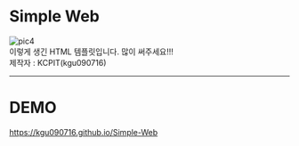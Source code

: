 # Simple Web
![pic4](https://user-images.githubusercontent.com/35393197/44297395-ab608f80-a30b-11e8-8241-66d480f480c2.JPG)
<br>
이렇게 생긴 HTML 템플릿입니다. 많이 써주세요!!!
<br>
제작자 : KCPIT(kgu090716)

--------------------------------------
# DEMO
https://kgu090716.github.io/Simple-Web
